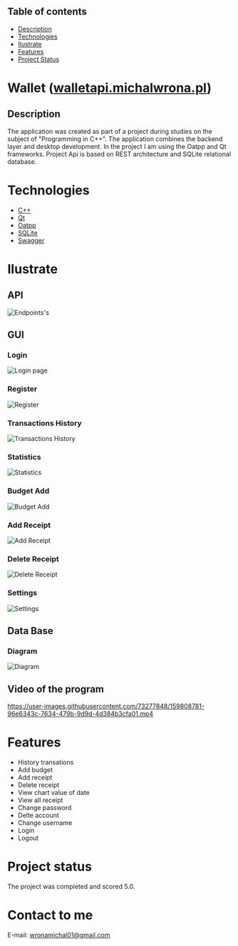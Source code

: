 ## Table of contents
* [Description](#description)
* [Technologies](#technologies)
* [Ilustrate](#ilustrate)
* [Features](#features)
* [Project Status](#project-status)

# Wallet ([walletapi.michalwrona.pl](https://walletapi.michalwrona.pl/swagger/ui))
## Description
The application was created as part of a project during studies on the subject of "Programming in C++". The application combines the backend layer and desktop development. 
In the project I am using the Oatpp and Qt frameworks. Project Api is based on REST architecture and SQLite relational database.

# Technologies
* [C++](https://docs.microsoft.com/en-us/cpp/?view=msvc-170)
* [Qt](https://www.qt.io/)
* [Oatpp](https://oatpp.io/)
* [SQLite](https://www.sqlite.org/index.html)
* [Swagger](https://swagger.io/)

# Ilustrate
## API
![Endpoints's](images/api.png)


## GUI
### Login
![Login page](images/login.png)

### Register
![Register](images/register.png)

### Transactions History
![Transactions History](images/transaction_history.png)

### Statistics
![Statistics](images/statistic.png)

### Budget Add
![Budget Add](images/budget_add.png)

### Add Receipt
![Add Receipt](images/add_receipt.png)

### Delete Receipt
![Delete Receipt](images/delete_receipt.png)

### Settings
![Settings](images/settings.png)

## Data Base
### Diagram
![Diagram](images/diagram.png)

## Video of the program
https://user-images.githubusercontent.com/73277848/159808781-96e6343c-7634-479b-9d9d-4d384b3cfa01.mp4

# Features
- History transations
- Add budget
- Add receipt
- Delete receipt
- View chart value of date
- View all receipt
- Change password
- Delte account
- Change username
- Login
- Logout

# Project status
The project was completed and scored 5.0.

# Contact to me
E-mail: wronamichal01@gmail.com
